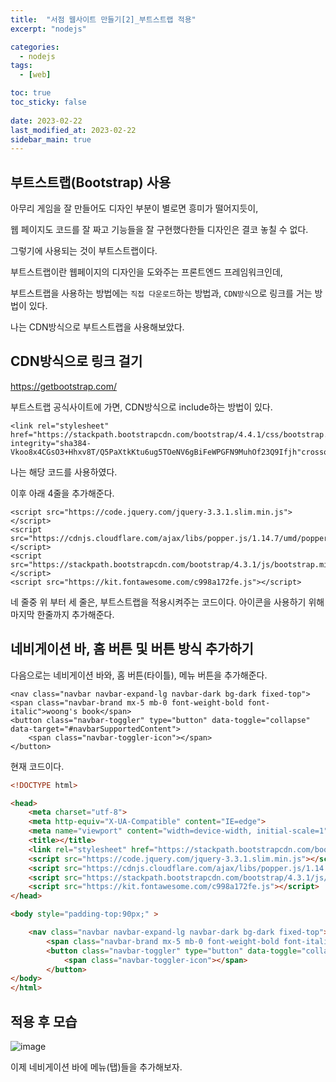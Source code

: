 ```yaml
---
title:  "서점 웹사이트 만들기[2]_부트스트랩 적용"
excerpt: "nodejs"

categories:
  - nodejs
tags:
  - [web]

toc: true
toc_sticky: false
 
date: 2023-02-22
last_modified_at: 2023-02-22
sidebar_main: true
---
```

<!--
문제 🔍
풀이 🎯 ⭕ ❌
주의할 점 🚨
짚고갈 점 ✏️
기타 🔥🌝🪐🔔
-->
## 부트스트랩(Bootstrap) 사용
아무리 게임을 잘 만들어도 디자인 부분이 별로면 흥미가 떨어지듯이,

웹 페이지도 코드를 잘 짜고 기능들을 잘 구현했다한들 디자인은 결코 놓칠 수 없다.

그렇기에 사용되는 것이 부트스트랩이다.

부트스트랩이란 웹페이지의 디자인을 도와주는 프론트엔드 프레임워크인데,

부트스트랩을 사용하는 방법에는 `직접 다운로드`하는 방법과, `CDN방식`으로 링크를 거는 방법이 있다.

나는 CDN방식으로 부트스트랩을 사용해보았다.

## CDN방식으로 링크 걸기
<https://getbootstrap.com/>

부트스트랩 공식사이트에 가면, CDN방식으로 include하는 방법이 있다.

```
<link rel="stylesheet" href="https://stackpath.bootstrapcdn.com/bootstrap/4.4.1/css/bootstrap.min.css" integrity="sha384-Vkoo8x4CGsO3+Hhxv8T/Q5PaXtkKtu6ug5TOeNV6gBiFeWPGFN9MuhOf23Q9Ifjh"crossorigin="anonymous">
```
나는 해당 코드를 사용하였다.

이후 아래 4줄을 추가해준다.
```
<script src="https://code.jquery.com/jquery-3.3.1.slim.min.js"></script>
<script src="https://cdnjs.cloudflare.com/ajax/libs/popper.js/1.14.7/umd/popper.min.js"></script>
<script src="https://stackpath.bootstrapcdn.com/bootstrap/4.3.1/js/bootstrap.min.js"></script>
<script src="https://kit.fontawesome.com/c998a172fe.js"></script>
```

네 줄중 위 부터 세 줄은, 부트스트랩을 적용시켜주는 코드이다. 아이콘을 사용하기 위해 마지막 한줄까지 추가해준다.

## 네비게이션 바, 홈 버튼 및 버튼 방식 추가하기
다음으로는 네비게이션 바와, 홈 버튼(타이틀), 메뉴 버튼을 추가해준다.
```
<nav class="navbar navbar-expand-lg navbar-dark bg-dark fixed-top">
<span class="navbar-brand mx-5 mb-0 font-weight-bold font-italic">woong's book</span>
<button class="navbar-toggler" type="button" data-toggle="collapse" data-target="#navbarSupportedContent">
    <span class="navbar-toggler-icon"></span>
</button>
```
현재 코드이다.
```html
<!DOCTYPE html>

<head>
    <meta charset="utf-8">
    <meta http-equiv="X-UA-Compatible" content="IE=edge">
    <meta name="viewport" content="width=device-width, initial-scale=1">
    <title></title>
    <link rel="stylesheet" href="https://stackpath.bootstrapcdn.com/bootstrap/4.4.1/css/bootstrap.min.css" integrity="sha384-Vkoo8x4CGsO3+Hhxv8T/Q5PaXtkKtu6ug5TOeNV6gBiFeWPGFN9MuhOf23Q9Ifjh"crossorigin="anonymous">
    <script src="https://code.jquery.com/jquery-3.3.1.slim.min.js"></script>
    <script src="https://cdnjs.cloudflare.com/ajax/libs/popper.js/1.14.7/umd/popper.min.js"></script>
    <script src="https://stackpath.bootstrapcdn.com/bootstrap/4.3.1/js/bootstrap.min.js"></script>
    <script src="https://kit.fontawesome.com/c998a172fe.js"></script>
</head>

<body style="padding-top:90px;" >

    <nav class="navbar navbar-expand-lg navbar-dark bg-dark fixed-top">
        <span class="navbar-brand mx-5 mb-0 font-weight-bold font-italic">woong's book</span>
        <button class="navbar-toggler" type="button" data-toggle="collapse" data-target="#navbarSupportedContent">
            <span class="navbar-toggler-icon"></span>
        </button>
</body>
</html>
```

## 적용 후 모습
![image](https://user-images.githubusercontent.com/114065532/220543728-81c8e8ca-299d-408e-b8cd-3851f026a94f.png)

이제 네비게이션 바에 메뉴(탭)들을 추가해보자.